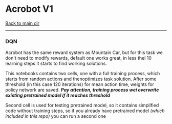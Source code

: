 # Acrobot V1
[Back to main dir](../)
___
### DQN
Acrobot has the same reward system as Mountain Car, but for this task we don't need to modify rewards, default one works great, in less thel 10 learning steps it starts to find working solutions. 

This notebooks contains two cells, one with a full training process, which starts from random actions and thenoptimizes task solution. After some threshold (in this case 120 iterations) for mean action time, weights for policy network are saved. ___Pay attention, training process wei overwrite existing pretrained model if it reaches threshold___

Second cell is used for testing pretrained model, so it contains simplified code without training steps, so if you already have pretrained model _(which included in this repo)_ you can run a second one

